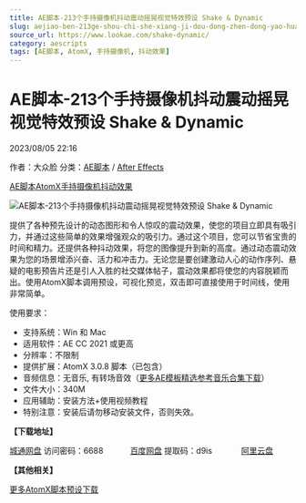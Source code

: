 ```yaml
---
title: AE脚本-213个手持摄像机抖动震动摇晃视觉特效预设 Shake & Dynamic
slug: aejiao-ben-213ge-shou-chi-she-xiang-ji-dou-dong-zhen-dong-yao-huang-shi-jue-te-xiao-yu-she-shake-dynamic
source_url: https://www.lookae.com/shake-dynamic/
category: aescripts
tags: [AE脚本, AtomX, 手持摄像机, 抖动效果]
---
```

# AE脚本-213个手持摄像机抖动震动摇晃视觉特效预设 Shake & Dynamic

2023/08/05 22:16

作者：大众脸
分类：[AE脚本](https://www.lookae.com/after-effects/aescripts/) / [After Effects](https://www.lookae.com/after-effects/)

[AE脚本](https://www.lookae.com/tag/ae%e8%84%9a%e6%9c%ac/)[AtomX](https://www.lookae.com/tag/atomx/)[手持摄像机](https://www.lookae.com/tag/%e6%89%8b%e6%8c%81%e6%91%84%e5%83%8f%e6%9c%ba/)[抖动效果](https://www.lookae.com/tag/%e6%8a%96%e5%8a%a8%e6%95%88%e6%9e%9c/)

![AE脚本-213个手持摄像机抖动震动摇晃视觉特效预设 Shake & Dynamic](https://www.lookae.com/wp-content/uploads/2023/08/45793633.jpg "AE脚本-213个手持摄像机抖动震动摇晃视觉特效预设 Shake & Dynamic-LookAE.com")

提供了各种预先设计的动态图形和令人惊叹的震动效果，使您的项目立即具有吸引力，并通过这些简单的效果增强观众的吸引力。通过这个项目，您可以节省宝贵的时间和精力。还提供各种抖动效果，将您的图像提升到新的高度。通过动态震动效果为您的场景增添兴奋、活力和冲击力。无论您是要创建激动人心的动作序列、悬疑的电影预告片还是引人入胜的社交媒体帖子，震动效果都将使您的内容脱颖而出。使用AtomX脚本调用预设，可视化预览，双击即可直接使用于时间线，使用非常简单。

使用要求：

* 支持系统：Win 和 Mac
* 适用软件：AE CC 2021 或更高
* 分辨率：不限制
* 提供扩展：AtomX 3.0.8 脚本（已包含）
* 音频信息：无音乐, 有转场音效（[更多AE模板精选参考音乐合集下载](https://item.taobao.com/item.htm?spm=a1z10.1.w4004-2793089344.4.MUvxbV&id=37289930486)）
* 文件大小：340M
* 应用辅助：安装方法+使用视频教程
* 特别注意：安装后请勿移动安装文件，否则失效。

**【下载地址】**

[城通网盘](https://url70.ctfile.com/f/2827370-907813011-d44ae6?p=4431) 访问密码：6688            [百度网盘](https://pan.baidu.com/s/1bZnDwJjL55xqP-CqBbpfnw?pwd=d9is) 提取码：d9is             [阿里云盘](https://www.aliyundrive.com/s/fB9Fu3pdcV2)

**【其他相关】**

[更多AtomX脚本预设下载](https://www.lookae.com/tag/atomx/)
